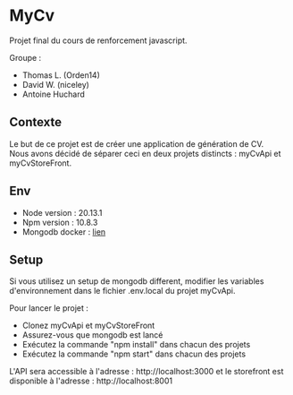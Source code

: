 # MyCv

Projet final du cours de renforcement javascript.

Groupe : 
- Thomas L. (Orden14)
- David W. (niceley)
- Antoine Huchard

## Contexte

Le but de ce projet est de créer une application de génération de CV.  
Nous avons décidé de séparer ceci en deux projets distincts : myCvApi et myCvStoreFront.

## Env

- Node version : 20.13.1  
- Npm version : 10.8.3  
- Mongodb docker : [lien](https://www.mongodb.com/docs/manual/tutorial/install-mongodb-community-with-docker/#std-label-docker-mongodb-community-install)

## Setup
Si vous utilisez un setup de mongodb different, modifier les variables d'environnement dans le fichier .env.local du projet myCvApi.

Pour lancer le projet : 
- Clonez myCvApi et myCvStoreFront
- Assurez-vous que mongodb est lancé
- Exécutez la commande "npm install" dans chacun des projets
- Exécutez la commande "npm start" dans chacun des projets

L'API sera accessible à l'adresse : http://localhost:3000 et le storefront est disponible à l'adresse : http://localhost:8001
